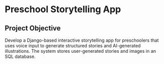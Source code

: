 # Preschool Storytelling App

## Project Objective
Develop a Django-based interactive storytelling app for preschoolers that uses voice input to generate structured stories and AI-generated illustrations. The system stores user-generated stories and images in an SQL database.
